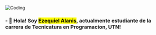 ![Coding](https://i.giphy.com/media/xUA7bdpLxQhsSQdyog/giphy.webp)

<h3> - 👋 Hola! Soy <mark>Ezequiel Alanis</mark>, actualmente estudiante de la carrera de Tecnicatura en Programacion, UTN! </h3>

<!---
ezealanis/ezealanis is a ✨ special ✨ repository because its `README.md` (this file) appears on your GitHub profile.
You can click the Preview link to take a look at your changes.
--->
